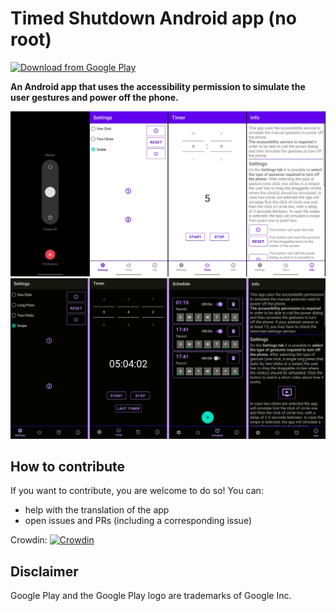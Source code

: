 # Timed Shutdown Android app (no root)
[<img src="https://play.google.com/intl/en_us/badges/images/generic/en_badge_web_generic.png" 
alt="Download from Google Play" 
height="80">](https://play.google.com/store/apps/details?id=com.maforn.timedshutdown)

**An Android app that uses the accessibility permission to simulate the user gestures and power off the phone.**

![App screenshots1](/doc/AppImagesMerged.jpg "App screenshots1")
![App screenshots2](/doc/AppImagesMerged.png "App screenshots2")

## How to contribute
If you want to contribute, you are welcome to do so!
You can:

*   help with the translation of the app
*   open issues and PRs (including a corresponding issue)

Crowdin: [![Crowdin](https://badges.crowdin.net/timed-shutdown-android/localized.svg)](https://crowdin.com/project/timed-shutdown-android)

## Disclaimer

Google Play and the Google Play logo are trademarks of Google Inc.
